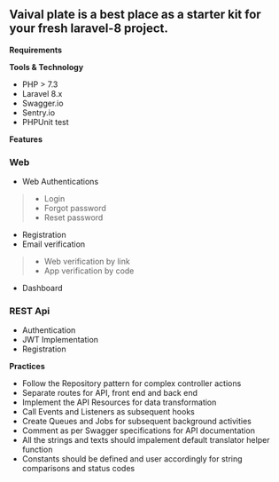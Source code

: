 ## Vaival plate is a best place as a starter kit for your fresh laravel-8 project. 
**Requirements**

**Tools & Technology**
- PHP > 7.3
- Laravel 8.x
- Swagger.io
- Sentry.io
- PHPUnit test

**Features**
### Web
* Web Authentications
> * Login
> * Forgot password
> * Reset password
* Registration
* Email verification
> * Web verification by link
> * App verification by code
* Dashboard

### REST Api
* Authentication
* JWT Implementation
* Registration

**Practices**
* Follow the Repository pattern for complex controller actions
* Separate routes for API, front end and back end 
* Implement the API Resources for data transformation
* Call Events and Listeners as subsequent hooks
* Create Queues and Jobs for subsequent background activities
* Comment as per Swagger specifications for API documentation
* All the strings and texts should impalement default translator helper function
* Constants should be defined and user accordingly for string comparisons and status codes
